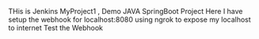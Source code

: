 THis is Jenkins MyProject1 , Demo JAVA SpringBoot Project
Here I have setup the webhook for localhost:8080 using ngrok to expose my localhost to internet
Test the Webhook
